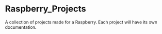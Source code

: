 # Raspberry_Projects
A collection of projects made for a Raspberry. Each project will have its own documentation.
